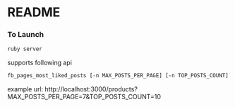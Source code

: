 # README


### To Launch

```sh
ruby server
```

supports following api

```sh
fb_pages_most_liked_posts [-n MAX_POSTS_PER_PAGE] [-n TOP_POSTS_COUNT]
```

example url: http://localhost:3000/products?MAX_POSTS_PER_PAGE=7&TOP_POSTS_COUNT=10
